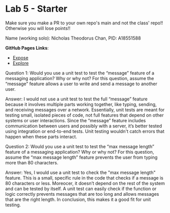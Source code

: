 # Lab 5 - Starter
Make sure you make a PR to your own repo's main and not the class' repo!! Otherwise you will lose points!!

Name (working solo): Nicholas Theodorus Chan, PID: A18551588

**GitHub Pages Links**:
- [Expose](https://nicholastc.github.io/Lab5_Starter_Forked/expose.html)
- [Explore](https://nicholastc.github.io/Lab5_Starter_Forked/explore.html)

Question 1:  Would you use a unit test to test the “message” feature of a messaging application? Why or why not? For this question, assume the “message” feature allows a user to write and send a message to another user.

Answer: I would not use a unit test to test the full “message” feature because it involves multiple parts working together, like typing, sending, and receiving messages over a network. Essentially, unit tests are meant for testing small, isolated pieces of code, not full features that depend on other systems or user interactions. Since the “message” feature includes communication between users and possibly with a server, it’s better tested using integration or end-to-end tests. Unit testing wouldn't catch errors that happen when these parts interact.

Question 2:  Would you use a unit test to test the “max message length” feature of a messaging application? Why or why not? For this question, assume the “max message length” feature prevents the user from typing more than 80 characters.

Answer: Yes, I would use a unit test to check the "max message length" feature. This is a small, specific rule in the code that checks if a message is 80 characters or less. Moreocer, it doesn’t depend on the rest of the system and can be tested by itself. A unit test can easily check if the function or logic correctly prevents messages that are too long and allows messages that are the right length. In conclusion, this makes it a good fit for unit testing.